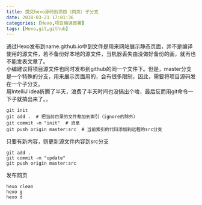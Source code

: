 ```yaml
---
title: 提交hexo源码到项目（网页）子分支
date: 2018-03-21 17:01:36
categories: [Hexo,项目编译部署]
tags: [Hexo,git,github]
---
```

通过Hexo发布到name.github.io中到文件是用来网站展示静态页面，并不是编译使用的源文件，若不备份好本地的源文件，当机器丢失由没做好备份的画，就再也不能发表文章了。  
小编建议将项目源文件也同时发布到github的同一个文件下。但是，master分支是一个特殊的分支，用来展示页面用的，会有很多限制，因此，需要将项目源码发在一个子分支。  
用IntelliJ idea折腾了半天，浪费了半天时间也没搞出个啥，最后反而用git命令一下子就搞出来了。。  
```text
git init
git add .  # 把当前目录的文件都加到索引（ignore的除外）
git commit -m "init"  # 消息
git push origin master:src  # 当前索引的代码添加到远程的src分支
```
只要有新内容，则更新源文件内容到src分支
```text
git add .
git commit -m "update"
git push origin master:src
```  

发布网页  
```text
hexo clean
hexo g
hexo d
```